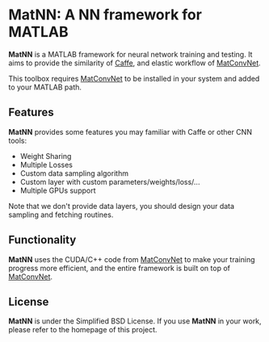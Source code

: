 # MatNN: A NN framework for MATLAB

**MatNN** is a MATLAB framework for neural network training and testing. It aims to provide the similarity of [Caffe](http://caffe.berkeleyvision.org), and elastic workflow of [MatConvNet](http://www.vlfeat.org/matconvnet).

This toolbox requires [MatConvNet](http://www.vlfeat.org/matconvnet) to be installed in your system and added to your MATLAB path.

## Features

**MatNN** provides some features you may familiar with Caffe or other CNN tools:
- Weight Sharing
- Multiple Losses
- Custom data sampling algorithm
- Custom layer with custom parameters/weights/loss/...
- Multiple GPUs support

Note that we don't provide data layers, you should design your data sampling and fetching routines.

## Functionality

**MatNN** uses the CUDA/C++ code from [MatConvNet](http://www.vlfeat.org/matconvnet)
to make your training progress more efficient, and the entire framework is built on top of [MatConvNet](http://www.vlfeat.org/matconvnet).

## License

**MatNN** is under the Simplified BSD License.
If you use **MatNN** in your work, please refer to the homepage of this project.
